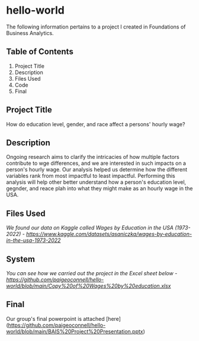 # hello-world
The following information pertains to a project I created in Foundations of Business Analytics.
## Table of Contents
1. Project Title
2. Description
3. Files Used
4. Code
5. Final
## Project Title
How do education level, gender, and race affect a persons' hourly wage?
## Description
Ongoing research aims to clarify the intricacies of how multiple factors contribute to wge differences, and we are interested in such impacts on a person's hourly wage. Our analysis helped us determine how the different variables rank from most impactful to least impactful. Performing this analysis will help other better understand how a person's education level, gegnder, and reace plah into what they might make as an hourly wage in the USA.
## Files Used
*We found our data on Kaggle called Wages by Education in the USA (1973-2022)*
  *- https://www.kaggle.com/datasets/asaniczka/wages-by-education-in-the-usa-1973-2022*
## System
*You can see how we carried out the project in the Excel sheet below*
*- https://github.com/paigeoconnell/hello-world/blob/main/Copy%20of%20Wages%20by%20education.xlsx*
## Final
Our group's final powerpoint is attached [here] (https://github.com/paigeoconnell/hello-world/blob/main/BAIS%20Project%20Presentation.pptx)
